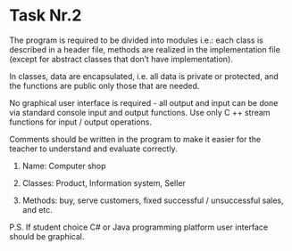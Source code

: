 # Task Nr.2

The program is required to be divided into modules i.e.: each class is described in a header file, methods are realized in the implementation file (except for abstract classes that don’t have implementation).

In classes, data are encapsulated, i.e. all data is private or protected, and the functions are public only those that are needed.

No graphical user interface is required - all output and input can be done via standard console input and output functions. Use only C ++ stream functions for input / output operations.

Comments should be written in the program to make it easier for the teacher to understand and evaluate correctly.

1. Name: Computer shop

2. Classes: Product, Information system, Seller

3. Methods: buy, serve customers, fixed successful / unsuccessful sales, and etc.

P.S. If student choice C# or Java programming platform user interface should be graphical.